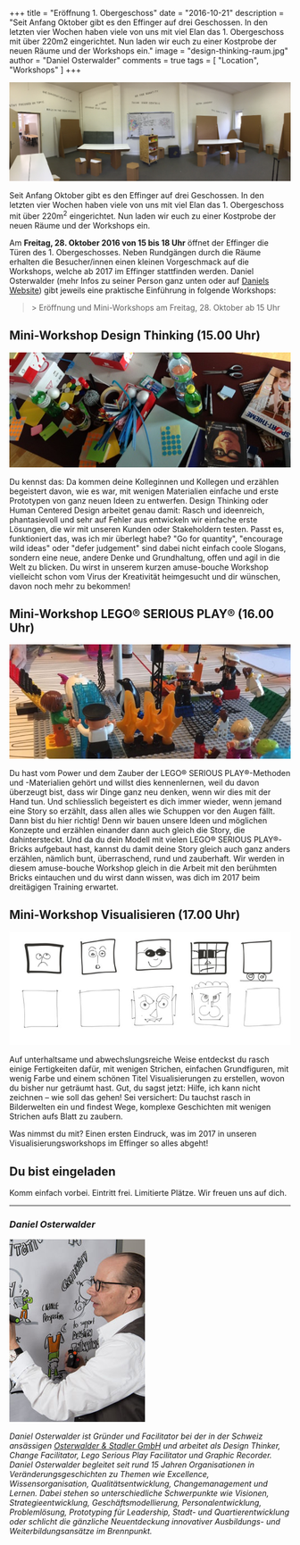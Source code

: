 +++
title = "Eröffnung 1. Obergeschoss"
date = "2016-10-21"
description = "Seit Anfang Oktober gibt es den Effinger auf drei Geschossen. In den letzten vier Wochen haben viele von uns mit viel Elan das 1. Obergeschoss mit über 220m2 eingerichtet. Nun laden wir euch zu einer Kostprobe der neuen Räume und der Workshops ein."
image = "design-thinking-raum.jpg"
author = "Daniel Osterwalder"
comments = true
tags = [ "Location", "Workshops" ]
+++

![Effinger Design Thinking Raum](design-thinking-raum.jpg)

<div class="lead">
  Seit Anfang Oktober gibt es den Effinger auf drei Geschossen. In den letzten vier Wochen haben viele von uns mit viel Elan das 1. Obergeschoss mit über 220m<sup>2</sup> eingerichtet. Nun laden wir euch zu einer Kostprobe der neuen Räume und der Workshops ein.
</div>

Am **Freitag, 28. Oktober 2016 von 15 bis 18 Uhr** öffnet der Effinger die Türen des 1. Obergeschosses. Neben Rundgängen durch die Räume erhalten die Besucher/innen einen kleinen Vorgeschmack auf die Workshops, welche ab 2017 im Effinger stattfinden werden. Daniel Osterwalder (mehr Infos zu seiner Person ganz unten oder auf [Daniels Website](http://www.visualdynamics.ch/design-thinking-innovation-und-changemanagement/facilitation/)) gibt jeweils eine praktische Einführung in folgende Workshops:

> &gt; Eröffnung und Mini-Workshops am Freitag, 28. Oktober ab 15 Uhr

## Mini-Workshop Design Thinking (15.00 Uhr)

![Design Thinking Workshop](design-thinking-workshop.jpg)

Du kennst das: Da kommen deine Kolleginnen und Kollegen und erzählen begeistert davon, wie es war, mit wenigen Materialien einfache und erste Prototypen von ganz neuen Ideen zu entwerfen. Design Thinking oder Human Centered Design arbeitet genau damit: Rasch und ideenreich, phantasievoll und sehr auf Fehler aus entwickeln wir einfache erste Lösungen, die wir mit unseren Kunden oder Stakeholdern testen. Passt es, funktioniert das, was ich mir überlegt habe? "Go for quantity", "encourage wild ideas" oder "defer judgement" sind dabei nicht einfach coole Slogans, sondern eine neue, andere Denke und Grundhaltung, offen und agil in die Welt zu blicken. Du wirst in unserem kurzen amuse-bouche Workshop vielleicht schon vom Virus der Kreativität heimgesucht und dir wünschen, davon noch mehr zu bekommen!


## Mini-Workshop LEGO® SERIOUS PLAY® (16.00 Uhr)

![Lego Serious Play Workshop](lego-serious-play-workshop.jpg)

Du hast vom Power und dem Zauber der LEGO® SERIOUS PLAY®-Methoden und -Materialien gehört und willst dies kennenlernen, weil du davon überzeugt bist, dass wir Dinge ganz neu denken, wenn wir dies mit der Hand tun. Und schliesslich begeistert es dich immer wieder, wenn jemand eine Story so erzählt, dass allen alles wie Schuppen vor den Augen fällt.
Dann bist du hier richtig! Denn wir bauen unsere Ideen und möglichen Konzepte und erzählen einander dann auch gleich die Story, die dahintersteckt. Und da du dein Modell mit vielen LEGO® SERIOUS PLAY®-Bricks aufgebaut hast, kannst du damit deine Story gleich auch ganz anders erzählen, nämlich bunt, überraschend, rund und zauberhaft. Wir werden in diesem amuse-bouche Workshop gleich in die Arbeit mit den berühmten Bricks eintauchen und du wirst dann wissen, was dich im 2017 beim dreitägigen Training erwartet.


## Mini-Workshop Visualisieren (17.00 Uhr)

![Visualisieren Workshop](visualisieren-workshop.jpg)

Auf unterhaltsame und abwechslungsreiche Weise entdeckst du rasch einige Fertigkeiten dafür, mit wenigen Strichen, einfachen Grundfiguren, mit wenig Farbe und einem schönen Titel Visualisierungen zu erstellen, wovon du bisher nur geträumt hast.
Gut, du sagst jetzt: Hilfe, ich kann nicht zeichnen – wie soll das gehen! Sei versichert: Du tauchst rasch in Bilderwelten ein und findest Wege, komplexe Geschichten mit wenigen Strichen aufs Blatt zu zaubern.

Was nimmst du mit? Einen ersten Eindruck, was im 2017 in unseren Visualisierungsworkshops im Effinger so alles abgeht!


## Du bist eingeladen

Komm einfach vorbei. Eintritt frei. Limitierte Plätze. Wir freuen uns auf dich.

---

### *Daniel Osterwalder*

<div class="row">
  <div class="col-sm-4 col-md-3">
    <p>
    <a href="http://www.visualdynamics.ch/">
    <img src="daniel-osterwalder.jpg" alt="Daniel Osterwalder"></a>
    </p>
  </div>
  <div class="col-sm-8 col-md-9">
    <p>
     <em>Daniel Osterwalder ist Gründer und Facilitator bei der in der Schweiz ansässigen <a href="http://www.visualdynamics.ch/">Osterwalder & Stadler GmbH</a> und arbeitet als Design Thinker, Change Facilitator, Lego Serious Play Facilitator und Graphic Recorder. Daniel Osterwalder begleitet seit rund 15 Jahren Organisationen in Veränderungsgeschichten zu Themen wie Excellence, Wissensorganisation, Qualitätsentwicklung, Changemanagement und Lernen. Dabei stehen so unterschiedliche Schwerpunkte wie Visionen, Strategieentwicklung, Geschäftsmodellierung, Personalentwicklung, Problemlösung, Prototyping für Leadership, Stadt- und Quartierentwicklung oder schlicht die gänzliche Neuentdeckung innovativer Ausbildungs- und Weiterbildungsansätze im Brennpunkt.</em>
     </p>
   </div>
 </div>
